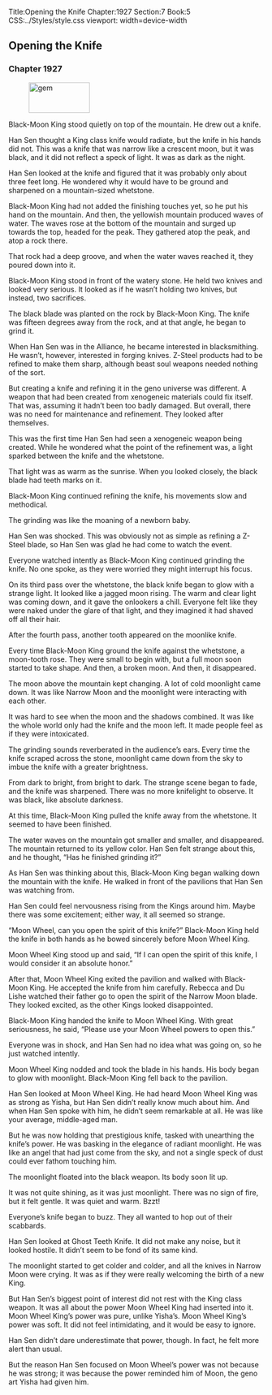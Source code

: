 Title:Opening the Knife 
Chapter:1927 
Section:7 
Book:5 
CSS:../Styles/style.css 
viewport: width=device-width
  
## Opening the Knife
### Chapter 1927
  
<figure>
	<img src="../Images/gem.gif" alt="gem" id="gem" width="120" height="60" />
</figure>
  

  
Black-Moon King stood quietly on top of the mountain. He drew out a knife.

Han Sen thought a King class knife would radiate, but the knife in his hands did not. This was a knife that was narrow like a crescent moon, but it was black, and it did not reflect a speck of light. It was as dark as the night.

Han Sen looked at the knife and figured that it was probably only about three feet long. He wondered why it would have to be ground and sharpened on a mountain-sized whetstone.

Black-Moon King had not added the finishing touches yet, so he put his hand on the mountain. And then, the yellowish mountain produced waves of water. The waves rose at the bottom of the mountain and surged up towards the top, headed for the peak. They gathered atop the peak, and atop a rock there.

That rock had a deep groove, and when the water waves reached it, they poured down into it.

Black-Moon King stood in front of the watery stone. He held two knives and looked very serious. It looked as if he wasn’t holding two knives, but instead, two sacrifices.

The black blade was planted on the rock by Black-Moon King. The knife was fifteen degrees away from the rock, and at that angle, he began to grind it.

When Han Sen was in the Alliance, he became interested in blacksmithing. He wasn’t, however, interested in forging knives. Z-Steel products had to be refined to make them sharp, although beast soul weapons needed nothing of the sort.

But creating a knife and refining it in the geno universe was different. A weapon that had been created from xenogeneic materials could fix itself. That was, assuming it hadn’t been too badly damaged. But overall, there was no need for maintenance and refinement. They looked after themselves.

This was the first time Han Sen had seen a xenogeneic weapon being created. While he wondered what the point of the refinement was, a light sparked between the knife and the whetstone.

That light was as warm as the sunrise. When you looked closely, the black blade had teeth marks on it.

Black-Moon King continued refining the knife, his movements slow and methodical.

The grinding was like the moaning of a newborn baby.

Han Sen was shocked. This was obviously not as simple as refining a Z-Steel blade, so Han Sen was glad he had come to watch the event.

Everyone watched intently as Black-Moon King continued grinding the knife. No one spoke, as they were worried they might interrupt his focus.

On its third pass over the whetstone, the black knife began to glow with a strange light. It looked like a jagged moon rising. The warm and clear light was coming down, and it gave the onlookers a chill. Everyone felt like they were naked under the glare of that light, and they imagined it had shaved off all their hair.

After the fourth pass, another tooth appeared on the moonlike knife.

Every time Black-Moon King ground the knife against the whetstone, a moon-tooth rose. They were small to begin with, but a full moon soon started to take shape. And then, a broken moon. And then, it disappeared.

The moon above the mountain kept changing. A lot of cold moonlight came down. It was like Narrow Moon and the moonlight were interacting with each other.

It was hard to see when the moon and the shadows combined. It was like the whole world only had the knife and the moon left. It made people feel as if they were intoxicated.

The grinding sounds reverberated in the audience’s ears. Every time the knife scraped across the stone, moonlight came down from the sky to imbue the knife with a greater brightness.

From dark to bright, from bright to dark. The strange scene began to fade, and the knife was sharpened. There was no more knifelight to observe. It was black, like absolute darkness.

At this time, Black-Moon King pulled the knife away from the whetstone. It seemed to have been finished.

The water waves on the mountain got smaller and smaller, and disappeared. The mountain returned to its yellow color. Han Sen felt strange about this, and he thought, “Has he finished grinding it?”

As Han Sen was thinking about this, Black-Moon King began walking down the mountain with the knife. He walked in front of the pavilions that Han Sen was watching from.

Han Sen could feel nervousness rising from the Kings around him. Maybe there was some excitement; either way, it all seemed so strange.

“Moon Wheel, can you open the spirit of this knife?” Black-Moon King held the knife in both hands as he bowed sincerely before Moon Wheel King.

Moon Wheel King stood up and said, “If I can open the spirit of this knife, I would consider it an absolute honor.”

After that, Moon Wheel King exited the pavilion and walked with Black-Moon King. He accepted the knife from him carefully. Rebecca and Du Lishe watched their father go to open the spirit of the Narrow Moon blade. They looked excited, as the other Kings looked disappointed.

Black-Moon King handed the knife to Moon Wheel King. With great seriousness, he said, “Please use your Moon Wheel powers to open this.”

Everyone was in shock, and Han Sen had no idea what was going on, so he just watched intently.

Moon Wheel King nodded and took the blade in his hands. His body began to glow with moonlight. Black-Moon King fell back to the pavilion.

Han Sen looked at Moon Wheel King. He had heard Moon Wheel King was as strong as Yisha, but Han Sen didn’t really know much about him. And when Han Sen spoke with him, he didn’t seem remarkable at all. He was like your average, middle-aged man.

But he was now holding that prestigious knife, tasked with unearthing the knife’s power. He was basking in the elegance of radiant moonlight. He was like an angel that had just come from the sky, and not a single speck of dust could ever fathom touching him.

The moonlight floated into the black weapon. Its body soon lit up.

It was not quite shining, as it was just moonlight. There was no sign of fire, but it felt gentle. It was quiet and warm. Bzzt!

Everyone’s knife began to buzz. They all wanted to hop out of their scabbards.

Han Sen looked at Ghost Teeth Knife. It did not make any noise, but it looked hostile. It didn’t seem to be fond of its same kind.

The moonlight started to get colder and colder, and all the knives in Narrow Moon were crying. It was as if they were really welcoming the birth of a new King.

But Han Sen’s biggest point of interest did not rest with the King class weapon. It was all about the power Moon Wheel King had inserted into it. Moon Wheel King’s power was pure, unlike Yisha’s. Moon Wheel King’s power was soft. It did not feel intimidating, and it would be easy to ignore.

Han Sen didn’t dare underestimate that power, though. In fact, he felt more alert than usual.

But the reason Han Sen focused on Moon Wheel’s power was not because he was strong; it was because the power reminded him of Moon, the geno art Yisha had given him.